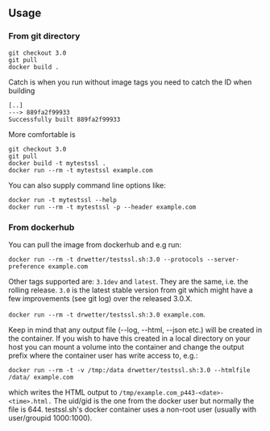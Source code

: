 ## Usage

### From git directory

```
git checkout 3.0
git pull
docker build .
```

Catch is when you run without image tags you need to catch the ID when building

```
[..]
---> 889fa2f99933
Successfully built 889fa2f99933
```

More comfortable is

```
git checkout 3.0
git pull
docker build -t mytestssl .
docker run --rm -t mytestssl example.com
```

You can also supply command line options like:

```
docker run -t mytestssl --help
docker run --rm -t mytestssl -p --header example.com
```

### From dockerhub

You can pull the image from dockerhub and e.g run:

```
docker run --rm -t drwetter/testssl.sh:3.0 --protocols --server-preference example.com
```

Other tags supported are: ``3.1dev`` and ``latest``. They are the same, i.e. the rolling release. ``3.0`` is the latest stable version from git which might have a few improvements (see git log) over the released 3.0.X.

``docker run --rm -t drwetter/testssl.sh:3.0 example.com``.

Keep in mind that any output file (--log, --html, --json etc.) will be created in the container. If you wish to have this created in a local directory on your host you can mount a volume into the container and change the output prefix where the container user has write access to, e.g.:

```
docker run --rm -t -v /tmp:/data drwetter/testssl.sh:3.0 --htmlfile /data/ example.com
```

which writes the HTML output to ``/tmp/example.com_p443-<date>-<time>.html.`` The uid/gid is the one from the docker user but normally the file is 644. testssl.sh's docker container uses a non-root user (usually with user/groupid 1000:1000).
